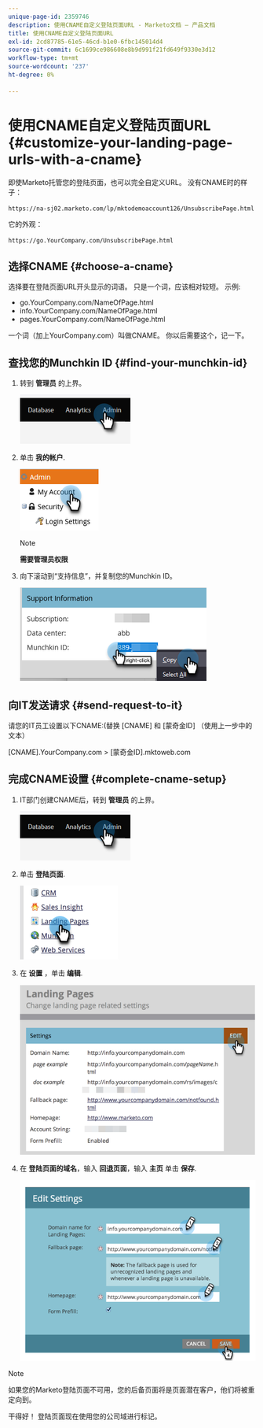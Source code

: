 ```yaml
---
unique-page-id: 2359746
description: 使用CNAME自定义登陆页面URL - Marketo文档 — 产品文档
title: 使用CNAME自定义登陆页面URL
exl-id: 2cd87785-61e5-46cd-b1e0-6fbc145014d4
source-git-commit: 6c1699ce986608e8b9d991f21fd649f9330e3d12
workflow-type: tm+mt
source-wordcount: '237'
ht-degree: 0%

---
```


# 使用CNAME自定义登陆页面URL {#customize-your-landing-page-urls-with-a-cname}

即使Marketo托管您的登陆页面，也可以完全自定义URL。 没有CNAME时的样子：

`https://na-sj02.marketo.com/lp/mktodemoaccount126/UnsubscribePage.html`

它的外观：

`https://go.YourCompany.com/UnsubscribePage.html`

## 选择CNAME {#choose-a-cname}

选择要在登陆页面URL开头显示的词语。 只是一个词，应该相对较短。 示例:

* go.YourCompany.com/NameOfPage.html
* info.YourCompany.com/NameOfPage.html
* pages.YourCompany.com/NameOfPage.html

一个词（加上YourCompany.com）叫做CNAME。 你以后需要这个，记一下。

## 查找您的Munchkin ID {#find-your-munchkin-id}

1. 转到 **管理员** 的上界。

   ![](assets/customize-your-landing-page-urls-with-a-cname-1.png)

1. 单击 **我的帐户**.

   ![](assets/customize-your-landing-page-urls-with-a-cname-2.png)

   >[!NOTE]
   >
   >**需要管理员权限**

1. 向下滚动到“支持信息”，并复制您的Munchkin ID。

   ![](assets/customize-your-landing-page-urls-with-a-cname-3.png)

## 向IT发送请求 {#send-request-to-it}

请您的IT员工设置以下CNAME:(替换 [CNAME] 和 [蒙奇金ID] （使用上一步中的文本）

[CNAME].YourCompany.com > [蒙奇金ID].mktoweb.com

## 完成CNAME设置 {#complete-cname-setup}

1. IT部门创建CNAME后，转到 **管理员** 的上界。

   ![](assets/customize-your-landing-page-urls-with-a-cname-4.png)

1. 单击 **登陆页面**.

   ![](assets/customize-your-landing-page-urls-with-a-cname-5.png)

1. 在 **设置** ，单击 **编辑**.

   ![](assets/customize-your-landing-page-urls-with-a-cname-6.png)

1. 在 **登陆页面的域名**，输入 **回退页面**，输入 **主页** 单击 **保存**.

   ![](assets/customize-your-landing-page-urls-with-a-cname-7.png)

>[!NOTE]
>
>如果您的Marketo登陆页面不可用，您的后备页面将是页面潜在客户，他们将被重定向到。

干得好！ 登陆页面现在使用您的公司域进行标记。
